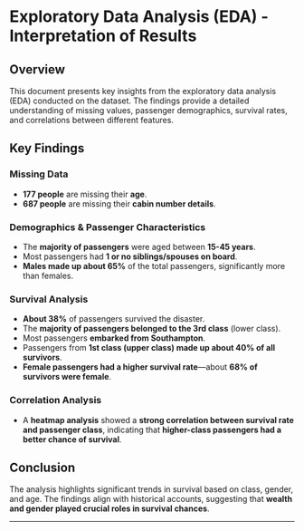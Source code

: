 # Exploratory Data Analysis (EDA) - Interpretation of Results

## Overview
This document presents key insights from the exploratory data analysis (EDA) conducted on the dataset. The findings provide a detailed understanding of missing values, passenger demographics, survival rates, and correlations between different features.

## Key Findings

### Missing Data
- **177 people** are missing their **age**.
- **687 people** are missing their **cabin number details**.

### Demographics & Passenger Characteristics
- The **majority of passengers** were aged between **15-45 years**.
- Most passengers had **1 or no siblings/spouses on board**.
- **Males made up about 65%** of the total passengers, significantly more than females.

### Survival Analysis
- **About 38%** of passengers survived the disaster.
- The **majority of passengers belonged to the 3rd class** (lower class).
- Most passengers **embarked from Southampton**.
- Passengers from **1st class (upper class) made up about 40% of all survivors**.
- **Female passengers had a higher survival rate**—about **68% of survivors were female**.

### Correlation Analysis
- A **heatmap analysis** showed a **strong correlation between survival rate and passenger class**, indicating that **higher-class passengers had a better chance of survival**.

## Conclusion
The analysis highlights significant trends in survival based on class, gender, and age. The findings align with historical accounts, suggesting that **wealth and gender played crucial roles in survival chances**.

---


